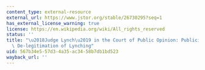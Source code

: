 ```yaml
---
content_type: external-resource
external_url: https://www.jstor.org/stable/26730295?seq=1
has_external_license_warning: true
license: https://en.wikipedia.org/wiki/All_rights_reserved
status: ''
title: "\u2018Judge Lynch\u2019 in the Court of Public Opinion: Publicity and the\
  \ De-legitimation of Lynching"
uid: 567b34e5-57d3-4a35-ac34-58b7db1bd523
wayback_url: ''
---
```

